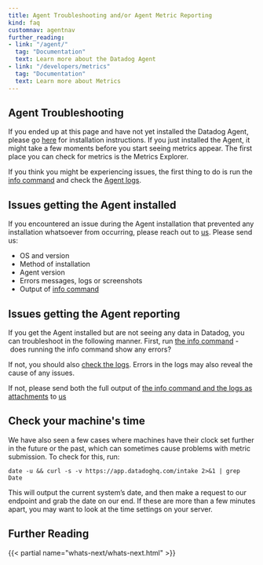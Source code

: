 ```yaml
---
title: Agent Troubleshooting and/or Agent Metric Reporting
kind: faq
customnav: agentnav
further_reading:
- link: "/agent/"
  tag: "Documentation"
  text: Learn more about the Datadog Agent
- link: "/developers/metrics"
  tag: "Documentation"
  text: Learn more about Metrics
---
```


## Agent Troubleshooting

If you ended up at this page and have not yet installed the Datadog Agent, please go [here](/agent/) for installation instructions. If you just installed the Agent, it might take a few moments before you start seeing metrics appear. The first place you can check for metrics is the Metrics Explorer.

If you think you might be experiencing issues, the first thing to do is run the [info command](/agent/faq/agent-status-and-information) and check the [Agent logs](/agent/faq/log-locations).

## Issues getting the Agent installed

If you encountered an issue during the Agent installation that prevented any installation whatsoever from occurring, please reach out to [us](/help). Please send us:

* OS and version
* Method of installation
* Agent version
* Errors messages, logs or screenshots
* Output of [info command](/agent/faq/agent-status-and-information)

## Issues getting the Agent reporting

If you get the Agent installed but are not seeing any data in Datadog, you can troubleshoot in the following manner. First, run [the info command](/agent/faq/agent-status-and-information) - does running the info command show any errors?

If not, you should also [check the logs](/agent/faq/log-locations). Errors in the logs may also reveal the cause of any issues.

If not, please send both the full output of [the info command and the logs as attachments](/agent/faq/send-logs-and-configs-to-datadog-via-flare-command) to [us](/help)

## Check your machine's time

We have also seen a few cases where machines have their clock set further in the future or the past, which can sometimes cause problems with metric submission. To check for this, run:
```
date -u && curl -s -v https://app.datadoghq.com/intake 2>&1 | grep Date
```

This will output the current system’s date, and then make a request to our endpoint and grab the date on our end. If these are more than a few minutes apart, you may want to look at the time settings on your server.

## Further Reading

{{< partial name="whats-next/whats-next.html" >}}
